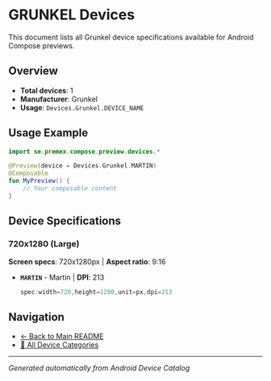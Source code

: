 # GRUNKEL Devices

This document lists all Grunkel device specifications available for Android Compose previews.

## Overview

- **Total devices**: 1
- **Manufacturer**: Grunkel
- **Usage**: `Devices.Grunkel.DEVICE_NAME`

## Usage Example

```kotlin
import se.premex.compose.preview.devices.*

@Preview(device = Devices.Grunkel.MARTIN)
@Composable
fun MyPreview() {
    // Your composable content
}
```

## Device Specifications

### 720x1280 (Large)

**Screen specs**: 720x1280px | **Aspect ratio**: 9:16

- **`MARTIN`** - Martin | **DPI**: 213
  ```kotlin
  spec:width=720,height=1280,unit=px,dpi=213
  ```

## Navigation

- [← Back to Main README](../../README.md)
- [📱 All Device Categories](../README.md)

---
*Generated automatically from Android Device Catalog*
